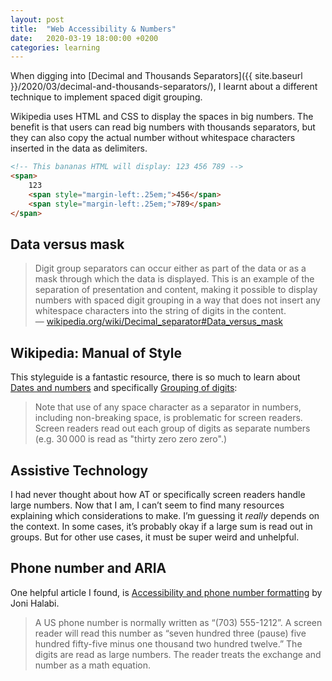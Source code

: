 ```yaml
---
layout: post
title:  "Web Accessibility & Numbers"
date:   2020-03-19 18:00:00 +0200
categories: learning
---
```


When digging into [Decimal and Thousands Separators]({{ site.baseurl }}/2020/03/decimal-and-thousands-separators/), I learnt about a different technique to implement spaced digit grouping.

Wikipedia uses HTML and CSS to display the spaces in big numbers. The benefit is that users can read big numbers with thousands separators, but they can also copy the actual number without whitespace characters inserted in the data as delimiters.

```html
<!-- This bananas HTML will display: 123 456 789 -->
<span>
    123
    <span style="margin-left:.25em;">456</span>
    <span style="margin-left:.25em;">789</span>
</span>
```

## Data versus mask

> Digit group separators can occur either as part of the data or as a mask through which the data is displayed. This is an example of the separation of presentation and content, making it possible to display numbers with spaced digit grouping in a way that does not insert any whitespace characters into the string of digits in the content.<br>
—&nbsp;[wikipedia.org/wiki/Decimal_separator#Data_versus_mask](https://en.wikipedia.org/wiki/Decimal_separator#Data_versus_mask)

## Wikipedia: Manual of Style

This styleguide is a fantastic resource, there is so much to learn about [Dates and numbers](https://en.wikipedia.org/wiki/Wikipedia:Manual_of_Style/Dates_and_numbers) and specifically [Grouping of digits](https://en.wikipedia.org/wiki/Wikipedia:Manual_of_Style/Dates_and_numbers#Grouping_of_digits):

> Note that use of any space character as a separator in numbers, including non-breaking space, is problematic for screen readers. Screen readers read out each group of digits as separate numbers (e.g. 30&thinsp;000 is read as "thirty zero zero zero".)

## Assistive Technology

I had never thought about how AT or specifically screen readers handle large numbers. Now that I am, I can’t seem to find many resources explaining which considerations to make. I’m guessing it _really_ depends on the context. In some cases, it’s probably okay if a large sum is read out in groups. But for other use cases, it must be super weird and unhelpful.

## Phone number and ARIA

One helpful article I found, is [Accessibility and phone number formatting](https://thatdevgirl.com/blog/accessibility-phone-number-formatting) by Joni Halabi.

> A US phone number is normally written as “(703) 555-1212”. A screen reader will read this number as “seven hundred three (pause) five hundred fifty-five minus one thousand two hundred twelve.” The digits are read as large numbers. The reader treats the exchange and number as a math equation.
